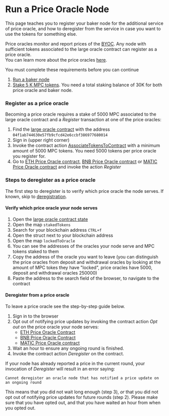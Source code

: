# Run a Price Oracle Node

This page teaches you to register your baker node for the additional service of price oracle, and how to deregister from the service in case you want to use the tokens for something else.

Price oracles monitor and report prices of the [BYOC](https://partisiablockchain.gitlab.io/documentation/pbc-fundamentals/byoc/byoc.html). Any node with sufficient tokens associated to the large oracle contract can register as a price oracle.\
You can learn more about the price oracles [here](https://partisiablockchain.gitlab.io/documentation/pbc-fundamentals/dictionary.html#price-oracle).

You must complete these requirements before you can continue

1. [Run a baker node](https://partisiablockchain.gitlab.io/documentation/node-operations/run-a-baker-node.html)
2. [Stake 5 K MPC tokens](https://browser.partisiablockchain.com/node-operation). You need a total staking balance of 30K for both price oracle and baker node.

### Register as a price oracle <a href="#register-as-a-price-oracle" id="register-as-a-price-oracle"></a>

Becoming a price oracle requires a stake of 5000 MPC associated to the large oracle contract and a _Register_ transaction at one of the price oracles:

1. Find the [large oracle contract](https://browser.partisiablockchain.com/contracts/04f1ab744630e57fb9cfcd42e6ccbf386977680014/associateTokensToContract) with the address `04f1ab744630e57fb9cfcd42e6ccbf386977680014`
2. Sign in (upper right corner)
3. Invoke the contract action [AssociateTokensToContract](https://browser.partisiablockchain.com/contracts/04f1ab744630e57fb9cfcd42e6ccbf386977680014/associateTokensToContract) with a minimum amount of 5000 MPC tokens. You need 5000 tokens per price oracle you register for.
4. Go to [ETH Price Oracle contract](https://browser.partisiablockchain.com/contracts/0485010babcdb7aa56a0da57a840d81e2ea5f5705d/register), [BNB Price Oracle contract](https://browser.partisiablockchain.com/contracts/049abfc6e763e8115e886fd1f7811944f43b533c39/register) or [MATIC Price Oracle contract](https://browser.partisiablockchain.com/contracts/042a9dcb0c96b9875f529e3a51ddc02473c1a78d33/register) and invoke the action _Register_

### Steps to deregister as a price oracle <a href="#steps-to-deregister-as-a-price-oracle" id="steps-to-deregister-as-a-price-oracle"></a>

The first step to deregister is to verify which price oracle the node serves. If known, skip to [deregistration](https://partisiablockchain.gitlab.io/documentation/node-operations/run-a-price-oracle-node.html#deregister-from-a-price-oracle).

#### Verify which price oracle your node serves <a href="#verify-which-price-oracle-your-node-serves" id="verify-which-price-oracle-your-node-serves"></a>

1. Open the [large oracle contract state](https://browser.partisiablockchain.com/contracts/04f1ab744630e57fb9cfcd42e6ccbf386977680014?tab=state)
2. Open the map `stakedTokens`
3. Search for your blockchain address `CTRL+f`
4. Open the struct next to your blockchain address
5. Open the map `lockedToOracle`
6. You can see the addresses of the oracles your node serve and MPC tokens staked to them
7. Copy the address of the oracle you want to leave (you can distinguish the price oracles from deposit and withdrawal oracles by looking at the amount of MPC tokes they have "locked", price oracles have 5000, deposit and withdrawal oracles 250000)
8. Paste the address to the search field of the browser, to navigate to the contract

#### Deregister from a price oracle <a href="#deregister-from-a-price-oracle" id="deregister-from-a-price-oracle"></a>

To leave a price oracle see the step-by-step guide below.

1. Sign in to the browser
2. Opt out of notifying price updates by invoking the contract action _Opt out_ on the price oracle your node serves:
   * [ETH Price Oracle Contract](https://browser.partisiablockchain.com/contracts/0485010babcdb7aa56a0da57a840d81e2ea5f5705d?tab=state)
   * [BNB Price Oracle Contract](https://browser.partisiablockchain.com/contracts/049abfc6e763e8115e886fd1f7811944f43b533c39?tab=state)
   * [MATIC Price Oracle contract](https://browser.partisiablockchain.com/contracts/042a9dcb0c96b9875f529e3a51ddc02473c1a78d33?tab=state)
3. Wait an hour to ensure any ongoing round is finished.
4. Invoke the contract action _Deregister_ on the contract.

If your node has already reported a price in the current round, your invocation of _Deregister_ will result in an error saying:

`Cannot deregister an oracle node that has notified a price update on an ongoing round`

This means that you did not wait long enough (step 3), _or_ that you did not opt out of notifying price updates for future rounds (step 2). Please make sure that you have opted out, and that you have waited an hour from when you opted out.
